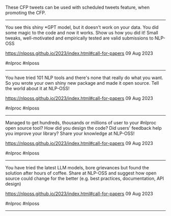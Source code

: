 These CFP tweets can be used with scheduled tweets feature, when promoting the CFP.

----

You see this shiny *GPT model, but it doesn't work on your data. You did some magic to the code and now it works. Show us how you did it!  Small tweaks, well-motivated and empirically tested are valid submissions to NLP-OSS

https://nlposs.github.io/2023/index.html#call-for-papers  09 Aug 2023

#nlproc #nlposs

----

You have tried 101 NLP tools and there's none that really do what you want. So you wrote your own shiny new package and made it open source. Tell the world about it at NLP-OSS!

https://nlposs.github.io/2023/index.html#call-for-papers  09 Aug 2023

#nlproc #nlposs

----

Managed to get hundreds, thousands or millions of user to your #nlproc open source tool? How did you design the code? Did users' feedback help you improve your library? Share your knowledge at NLP-OSS!

https://nlposs.github.io/2023/index.html#call-for-papers  09 Aug 2023

#nlproc #nlposs

----

You have tried the latest LLM models, bore grievances but found the solution after hours of coffee. Share at NLP-OSS and suggest how open source could change for the better (e.g. best practices, documentation, API design)

https://nlposs.github.io/2023/index.html#call-for-papers  09 Aug 2023

#nlproc #nlposs

-----
